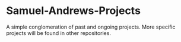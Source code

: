 # Samuel-Andrews-Projects
A simple conglomeration of past and ongoing projects. More specific projects will be found in other repositories.

